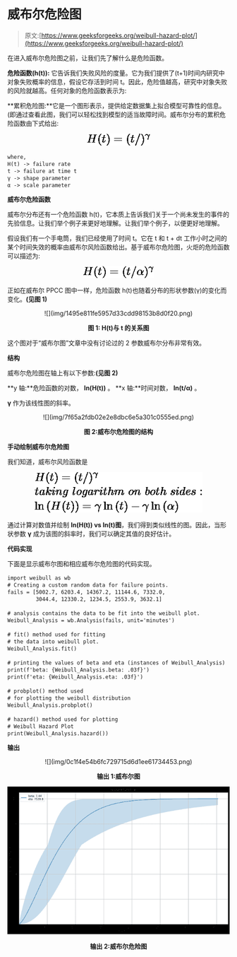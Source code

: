 # 威布尔危险图

> 原文:[https://www.geeksforgeeks.org/weibull-hazard-plot/](https://www.geeksforgeeks.org/weibull-hazard-plot/)

在进入威布尔危险图之前，让我们先了解什么是危险函数。

**危险函数(h(t)):** 它告诉我们失败风险的度量。它为我们提供了(t+1)时间内研究中对象失败概率的信息，假设它存活到时间 t。因此，危险值越高，研究中对象失败的风险就越高。任何对象的危险函数表示为:

**累积危险图:**它是一个图形表示，提供给定数据集上拟合模型可靠性的信息。(即通过查看此图，我们可以轻松找到模型的适当故障时间。威布尔分布的累积危险函数由下式给出:

<center>

![H(t) = (t/α)^{\gamma}](img/5480062610aeb591b397200c0230aa89.png "Rendered by QuickLaTeX.com")

</center>

```
where, 
H(t) -> failure rate
t -> failure at time t
γ -> shape parameter
α -> scale parameter
```

**威布尔危险函数**

威布尔分布还有一个危险函数 h(t)，它本质上告诉我们关于一个尚未发生的事件的先验信息。让我们举个例子来更好地理解。让我们举个例子，以便更好地理解。

假设我们有一个手电筒，我们已经使用了时间 t。它在 t 和 t + dt 工作小时之间的某个时间失效的概率由威布尔风险函数给出。基于威布尔危险图，火炬的危险函数可以描述为:

<center>

![H(t) = (t/ \alpha) ^ {\gamma}](img/6d65cb18dcd9c300c850a8656b7e3e0c.png "Rendered by QuickLaTeX.com")

</center>

正如在威布尔 PPCC 图中一样，危险函数 h(t)也随着分布的形状参数(γ)的变化而变化。**(见图 1)**

<center>
![](img/1495e811fe5957d33cdd98153b8d0f20.png)

**图 1: H(t)与 t 的关系图**

</center>

这个图对于“威布尔图”文章中没有讨论过的 2 参数威布尔分布非常有效。

**结构**

威布尔危险图在轴上有以下参数:**(见图 2)**

**y 轴:**危险函数的对数， **ln(H(t))** 。
**x 轴:**时间对数， **ln(t/α)** 。

**γ** 作为该线性图的斜率。

<center>
![](img/7f65a2fdb02e2e8dbc6e5a301c0555ed.png)

**图 2:威布尔危险图的结构**

</center>

**手动绘制威布尔危险图**

我们知道，威布尔风险函数是

<center>

![H(t) = (t/α)^{\gamma}  \\ taking\ logarithm\ on\ both\ sides: \\ \ln{(H(t))} = \gamma \ln{(t)} - \gamma \ln{(\alpha)}](img/c5da1ed710ba2bcccfd803eab67fd652.png "Rendered by QuickLaTeX.com")

</center>

通过计算对数值并绘制 **ln(H(t)) vs ln(t)图**，我们得到类似线性的图。因此，当形状参数 **γ** 成为该图的斜率时，我们可以确定其值的良好估计。

**代码实现**

下面是显示威布尔图和相应威布尔危险图的代码实现。

```
import weibull as wb
# Creating a custom random data for failure points.
fails = [5002.7, 6203.4, 14367.2, 11144.6, 7332.0,
         3044.4, 12330.2, 1234.5, 2553.9, 3632.1]

# analysis contains the data to be fit into the weibull plot.
Weibull_Analysis = wb.Analysis(fails, unit='minutes')

# fit() method used for fitting 
# the data into weibull plot.
Weibull_Analysis.fit()

# printing the values of beta and eta (instances of Weibull_Analysis)
print(f'beta: {Weibull_Analysis.beta: .03f}')
print(f'eta: {Weibull_Analysis.eta: .03f}')

# probplot() method used 
# for plotting the weibull distribution
Weibull_Analysis.probplot()

# hazard() method used for plotting
# Weibull Hazard Plot
print(Weibull_Analysis.hazard())
```

**输出**

<center>
![](img/0c1f4e54b6fc729715d6d1ee61734453.png)

**输出 1:威布尔图**

![](img/9248fcd9331ce4249a6b554ac0a253c7.png)

**输出 2:威布尔危险图**

</center>